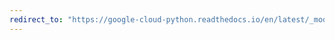 ```yaml
---
redirect_to: "https://google-cloud-python.readthedocs.io/en/latest/_modules/google/cloud/logging/handlers/transports/background_thread.html"
---
```

